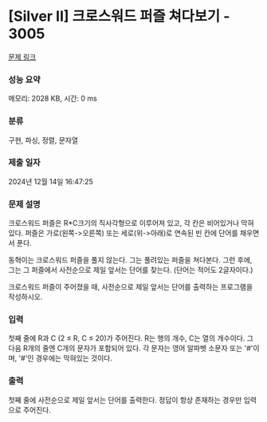 # [Silver II] 크로스워드 퍼즐 쳐다보기 - 3005 

[문제 링크](https://www.acmicpc.net/problem/3005) 

### 성능 요약

메모리: 2028 KB, 시간: 0 ms

### 분류

구현, 파싱, 정렬, 문자열

### 제출 일자

2024년 12월 14일 16:47:25

### 문제 설명

<p>크로스워드 퍼즐은 R*C크기의 직사각형으로 이루어져 있고, 각 칸은 비어있거나 막혀있다. 퍼즐은 가로(왼쪽->오른쪽) 또는 세로(위->아래)로 연속된 빈 칸에 단어를 채우면서 푼다.</p>

<p>동혁이는 크로스워드 퍼즐을 풀지 않는다. 그는 풀려있는 퍼즐을 쳐다본다. 그런 후에, 그는 그 퍼즐에서 사전순으로 제일 앞서는 단어를 찾는다. (단어는 적어도 2글자이다.)</p>

<p>크로스워드 퍼즐이 주어졌을 때, 사전순으로 제일 앞서는 단어를 출력하는 프로그램을 작성하시오.</p>

### 입력 

 <p>첫째 줄에 R과 C (2 ≤ R, C ≤ 20)가 주어진다. R는 행의 개수, C는 열의 개수이다. 그 다음 R개의 줄엔 C개의 문자가 포함되어 있다. 각 문자는 영어 알파벳 소문자 또는 '#'이며, '#'인 경우에는 막혀있는 것이다.</p>

### 출력 

 <p>첫째 줄에 사전순으로 제일 앞서는 단어를 출력한다. 정답이 항상 존재하는 경우만 입력으로 주어진다.</p>

